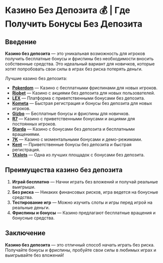 # Казино Без Депозита 💰 | Где Получить Бонусы Без Депозита

## Введение

**Казино без депозита** — это уникальная возможность для игроков получить бесплатные бонусы и фриспины без необходимости вносить собственные средства. Это идеальный вариант для новичков, которые хотят попробовать свои силы в играх без риска потерять деньги.

Лучшие казино без депозита:

- **[Pokerdom](https://brandplay.link/4k77v2yx)** — Казино с бесплатными фриспинами для новых игроков.
- **[Riobet](https://brandplay.link/7xBLTPyj)** — Казино с акциями без депозита для новых пользователей.
- **[LEX](https://brandplay.link/zW4hdDFV)** — Платформа с приветственными бонусами без депозита.
- **[Kometa](https://brandplay.link/8ZymQJV8)** — Быстрая регистрация и бонусы без депозита для новых игроков.
- **[Gizbo](https://brandplay.link/bprXw4YV)** — Бесплатные бонусы и фриспины для новичков.
- **[R7](https://brandplay.link/bMd3Yjsw)** — Казино с приветственными бонусами и акциями для постоянных игроков.
- **[Starda](https://brandplay.link/fB7xwRFL)** — Казино с бонусами без депозита и бесплатными вращениями.
- **[7K](https://brandplay.link/BvQyFShp)** — Казино с моментальными бонусами и демо-режимами.
- **[Kent](https://brandplay.link/Fv2WP3js)** — Приветственные бонусы без депозита и быстрая регистрация.
- **[1Xslots](https://brandplay.link/hSB1khtr)** — Одна из лучших площадок с бонусами без депозита.

## Преимущества казино без депозита

1. **Играй бесплатно** — Начни играть без вложений и получай реальные выигрыши.
2. **Без риска** — Никаких финансовых рисков, игра ведется на бонусные средства.
3. **Тестирование игр** — Можно изучить слоты и игры перед игрой на реальные деньги.
4. **Фриспины и бонусы** — Казино предлагают бесплатные вращения и бонусные средства.

## Заключение

**Казино без депозита** — это отличный способ начать играть без риска. Получайте бонусы и фриспины, пробуйте свои силы в любимых играх и выигрывайте без вложений!
